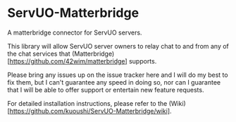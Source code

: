 # ServUO-Matterbridge
A matterbridge connector for ServUO servers.

This library will allow ServUO server owners to relay chat to and from any of the chat services that (Matterbridge)[https://github.com/42wim/matterbridge] supports.

Please bring any issues up on the issue tracker here and I will do my best to fix them, but I can't guarantee any speed in doing so, nor can I guarantee that I will be able to offer support or entertain new feature requests.

For detailed installation instructions, please refer to the (Wiki)[https://github.com/kuoushi/ServUO-Matterbridge/wiki].
